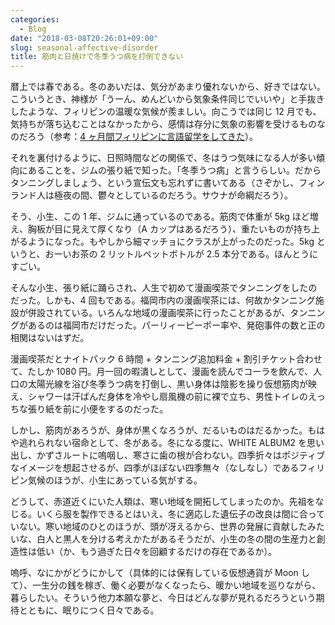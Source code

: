 ```yaml
---
categories:
  - Blog
date: "2018-03-08T20:26:01+09:00"
slug: seasonal-affective-disorder
title: 筋肉と日焼けで冬季うつ病を打倒できない
---
```


暦上では春である。冬のあいだは、気分があまり優れないから、好きではない。こういうとき、神様が「うーん、めんどいから気象条件同じでいいや」と手抜きしたような、フィリピンの温暖な気候が羨ましい。向こうでは同じ 12 月でも、気持ちが落ち込むことはなかったから、感情は存分に気象の影響を受けるものなのだろう（参考：[4 ヶ月間フィリピンに言語留学をしてきた](/archives/i-studied-english-in-the-philippines/)）。

それを裏付けるように、日照時間などの関係で、冬はうつ気味になる人が多い傾向にあることを、ジムの張り紙で知った。「冬季うつ病」と言うらしい。だからタンニングしましょう、という宣伝文も忘れずに書いてある（さぞかし、フィンランド人は極夜の間、鬱々としているのだろう。サウナが命綱だろう）。

そう、小生、この 1 年、ジムに通っているのである。筋肉で体重が 5kg ほど増え、胸板が目に見えて厚くなり（A カップはあるだろう）、重たいものが持ち上がるようになった。もやしから細マッチョにクラスが上がったのだった。5kg
 というと、おーいお茶の 2 リットルペットボトルが 2.5 本分である。ほんとうにすごい。

そんな小生、張り紙に踊らされ、人生で初めて漫画喫茶でタンニングをしたのだった。しかも、4 回もである。福岡市内の漫画喫茶には、何故かタンニング施設が併設されている。いろんな地域の漫画喫茶に行ったことがあるが、タンニングがあるのは福岡市だけだった。パーリィーピーポー率や、発砲事件の数と正の相関はないはずだ。

漫画喫茶だとナイトパック 6 時間 + タンニング追加料金 + 割引チケット合わせて、たしか 1080 円。月一回の暇潰しとして、漫画を読んでコーラを飲んで、人口の太陽光線を浴び冬季うつ病を打倒し、黒い身体は陰影を操り仮想筋肉が映え、シャワーは汗ばんだ身体を冷やし扇風機の前に裸で立ち、男性トイレのえっちな張り紙を前に小便をするのだった。

しかし、筋肉があろうが、身体が黒くなろうが、だるいものはだるかった。もはや逃れられない宿命として、冬がある。冬になる度に、WHITE ALBUM2 を思い出し、かずさルートに嗚咽し、寒さに歯の根が合わない。四季折々はポジティブなイメージを想起させるが、四季がほぼない四季無々（なしなし）であるフィリピン気候のほうが、小生にあっている気がする。

どうして、赤道近くにいた人類は、寒い地域を開拓してしまったのか。先祖をなじる。いくら服を製作できるとはいえ、冬に適応した遺伝子の改良は間に合っていない。寒い地域のひとのほうが、頭が冴えるから、世界の発展に貢献したみたいな、白人と黒人を分ける考えかたがあるそうだが、小生の冬の間の生産力と創造性は低い（か、もう過ぎた日々を回顧するだけの存在であるか）。

嗚呼、なにかがどうにかして（具体的には保有している仮想通貨が Moon して）、一生分の銭を稼ぎ、働く必要がなくなったら、暖かい地域を巡りながら、暮らしたい。そういう他力本願な夢と、今日はどんな夢が見れるだろうという期待とともに、眠りにつく日々である。
